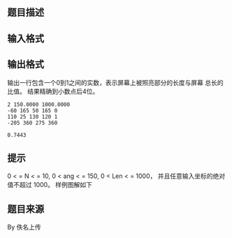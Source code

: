 


## 题目描述
## 输入格式
## 输出格式
输出一行包含一个0到1之间的实数，表示屏幕上被照亮部分的长度与屏幕
总长的比值。 结果精确到小数点后4位。

```input1
2 150.0000 1000.0000
-60 165 50 165 0
110 25 130 120 1
-205 360 275 360

```

```output1
0.7443
```

## 提示
0 < = N < = 10, 0 < ang < = 150, 0 < Len < = 1000， 并且任意输入坐标的绝对值不超过 1000。
样例图解如下
## 题目来源
By 佚名上传


